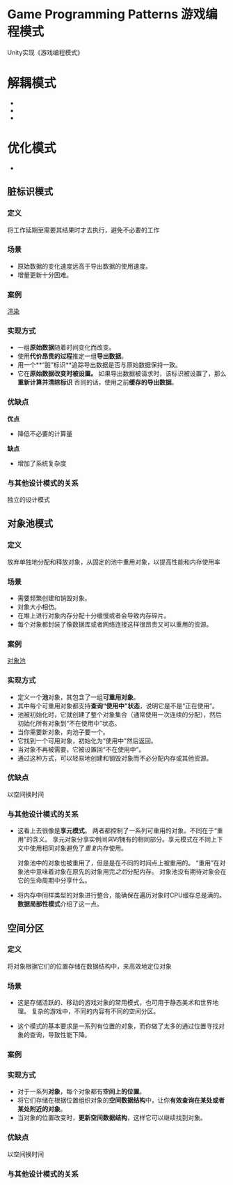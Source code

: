 # Game Programming Patterns 游戏编程模式
Unity实现《游戏编程模式》

# 解耦模式
- 

- 

- 

# 优化模式
- 

## 脏标识模式

### 定义

将工作延期至需要其结果时才去执行，避免不必要的工作

### 场景

- 原始数据的变化速度远高于导出数据的使用速度。 
- 增量更新十分困难。

### 案例

[渲染](./Assets/OptimizationPatterns/DirtyFlag)

### 实现方式

* 一组**原始数据**随着时间变化而改变。 
* 使用**代价昂贵的过程**推定一组**导出数据**。 
* 用一个**“脏”标识**追踪导出数据是否与原始数据保持一致。 
* 它在**原始数据改变时被设置。** 如果导出数据被请求时，该标识被设置了，那么**重新计算并清除标识** 否则的话，使用之前**缓存的导出数据**。

### 优缺点

**优点**

* 降低不必要的计算量

**缺点**

* 增加了系统复杂度

### 与其他设计模式的关系

独立的设计模式

## 对象池模式

### 定义

放弃单独地分配和释放对象，从固定的池中重用对象，以提高性能和内存使用率

### 场景

- 需要频繁创建和销毁对象。
- 对象大小相仿。
- 在堆上进行对象内存分配十分缓慢或者会导致内存碎片。
- 每个对象都封装了像数据库或者网络连接这样很昂贵又可以重用的资源。

### 案例

[对象池](./Assets/OptimizationPatterns/ObjectPool)

### 实现方式

* 定义一个**池**对象，其包含了一组**可重用对象**。
* 其中每个可重用对象都支持**查询“使用中”状态**，说明它是不是“正在使用”。
* 池被初始化时，它就创建了整个对象集合（通常使用一次连续的分配），然后初始化所有对象到“不在使用中”状态。
* 当你需要新对象，向池子要一个。 
* 它找到一个可用对象，初始化为“使用中”然后返回。
* 当对象不再被需要，它被设置回“不在使用中”。 
* 通过这种方式，可以轻易地创建和销毁对象而不必分配内存或其他资源。

### 优缺点

以空间换时间

### 与其他设计模式的关系

- 这看上去很像是**享元模式**。 两者都控制了一系列可重用的对象。不同在于“重用”的含义。 享元对象分享实例间*同时*拥有的相同部分。享元模式在不同上下文中使用相同对象避免了*重复*内存使用。

  对象池中的对象也被重用了，但是是在不同的时间点上被重用的。 “重用”在对象池中意味着对象在原先的对象用完*之后*分配内存。 对象池没有期待对象会在它的生命周期中分享什么。

- 将内存中同样类型的对象进行整合，能确保在遍历对象时CPU缓存总是满的。 **数据局部性模式**介绍了这一点。

## 空间分区

### 定义

将对象根据它们的位置存储在数据结构中，来高效地定位对象

### 场景

* 这是存储活跃的、移动的游戏对象的常用模式，也可用于静态美术和世界地理。 复杂的游戏中，不同的内容有不同的空间分区。

* 这个模式的基本要求是一系列有位置的对象，而你做了太多的通过位置寻找对象的查询，导致性能下降。

### 案例

### 实现方式

* 对于一系列**对象**，每个对象都有**空间上的位置**。 
* 将它们存储在根据位置组织对象的**空间数据结构**中，让你**有效查询在某处或者某处附近的对象**。 
* 当对象的位置改变时，**更新空间数据结构**，这样它可以继续找到对象。

### 优缺点

以空间换时间

### 与其他设计模式的关系

